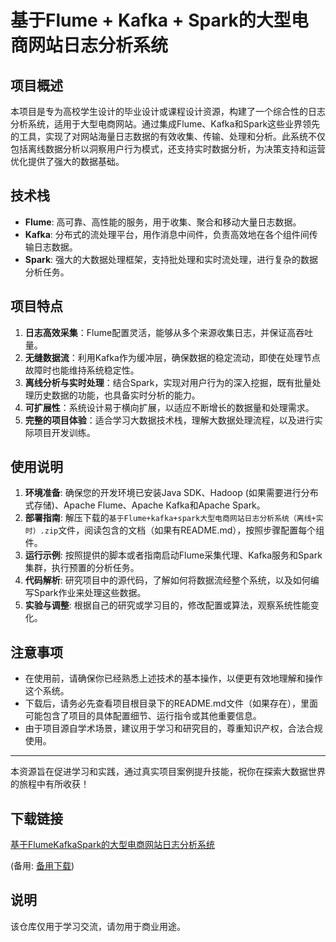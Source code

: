 # 基于Flume + Kafka + Spark的大型电商网站日志分析系统

## 项目概述

本项目是专为高校学生设计的毕业设计或课程设计资源，构建了一个综合性的日志分析系统，适用于大型电商网站。通过集成Flume、Kafka和Spark这些业界领先的工具，实现了对网站海量日志数据的有效收集、传输、处理和分析。此系统不仅包括离线数据分析以洞察用户行为模式，还支持实时数据分析，为决策支持和运营优化提供了强大的数据基础。

## 技术栈

- **Flume**: 高可靠、高性能的服务，用于收集、聚合和移动大量日志数据。
- **Kafka**: 分布式的流处理平台，用作消息中间件，负责高效地在各个组件间传输日志数据。
- **Spark**: 强大的大数据处理框架，支持批处理和实时流处理，进行复杂的数据分析任务。

## 项目特点

1. **日志高效采集**：Flume配置灵活，能够从多个来源收集日志，并保证高吞吐量。
2. **无缝数据流**：利用Kafka作为缓冲层，确保数据的稳定流动，即使在处理节点故障时也能维持系统稳定性。
3. **离线分析与实时处理**：结合Spark，实现对用户行为的深入挖掘，既有批量处理历史数据的功能，也具备实时分析的能力。
4. **可扩展性**：系统设计易于横向扩展，以适应不断增长的数据量和处理需求。
5. **完整的项目体验**：适合学习大数据技术栈，理解大数据处理流程，以及进行实际项目开发训练。

## 使用说明

1. **环境准备**: 确保您的开发环境已安装Java SDK、Hadoop (如果需要进行分布式存储)、Apache Flume、Apache Kafka和Apache Spark。
2. **部署指南**: 解压下载的`基于Flume+kafka+spark大型电商网站日志分析系统（离线+实时）.zip`文件，阅读包含的文档（如果有README.md），按照步骤配置每个组件。
3. **运行示例**: 按照提供的脚本或者指南启动Flume采集代理、Kafka服务和Spark集群，执行预置的分析任务。
4. **代码解析**: 研究项目中的源代码，了解如何将数据流经整个系统，以及如何编写Spark作业来处理这些数据。
5. **实验与调整**: 根据自己的研究或学习目的，修改配置或算法，观察系统性能变化。

## 注意事项

- 在使用前，请确保你已经熟悉上述技术的基本操作，以便更有效地理解和操作这个系统。
- 下载后，请务必先查看项目根目录下的README.md文件（如果存在），里面可能包含了项目的具体配置细节、运行指令或其他重要信息。
- 由于项目源自学术场景，建议用于学习和研究目的，尊重知识产权，合法合规使用。

---

本资源旨在促进学习和实践，通过真实项目案例提升技能，祝你在探索大数据世界的旅程中有所收获！

## 下载链接
[基于FlumeKafkaSpark的大型电商网站日志分析系统](https://pan.quark.cn/s/848402eca949) 

(备用: [备用下载](https://pan.baidu.com/s/15-6zu4SMobgV9ubeaiUDmA?pwd=1234))

## 说明

该仓库仅用于学习交流，请勿用于商业用途。
